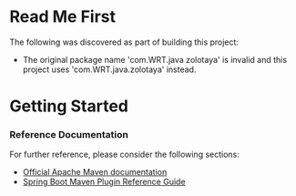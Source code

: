 # Read Me First
The following was discovered as part of building this project:

* The original package name 'com.WRT.java zolotaya' is invalid and this project uses 'com.WRT.java.zolotaya' instead.

# Getting Started

### Reference Documentation
For further reference, please consider the following sections:

* [Official Apache Maven documentation](https://maven.apache.org/guides/index.html)
* [Spring Boot Maven Plugin Reference Guide](https://docs.spring.io/spring-boot/docs/2.2.6.RELEASE/maven-plugin/)

